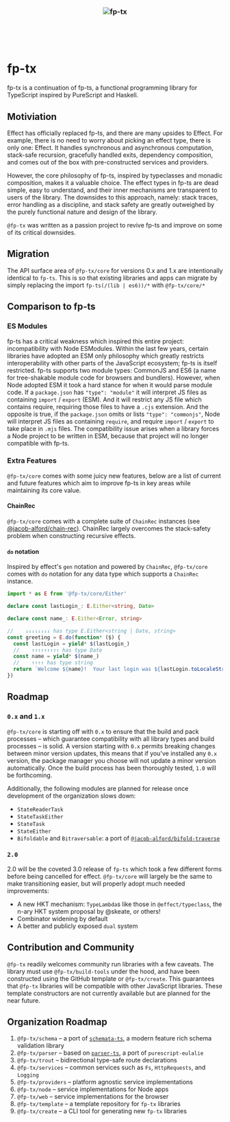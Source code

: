 <h3 align="center">
   <img src="https://github.com/fp-tx/core/assets/7153123/268066f8-90e5-427a-9d15-9ccc99ee2632" alt="fp-tx" />
</h3>

<br/><br/><br/>

# fp-tx

fp-tx is a continuation of fp-ts, a functional programming library for TypeScript inspired by PureScript and Haskell.

## Motiviation

Effect has officially replaced fp-ts, and there are many upsides to Effect. For example, there is no need to worry about picking an effect type, there is only one: Effect. It handles synchronous and asynchronous computation, stack-safe recursion, gracefully handled exits, dependency composition, and comes out of the box with pre-constructed services and providers.

However, the core philosophy of fp-ts, inspired by typeclasses and monadic composition, makes it a valuable choice. The effect types in fp-ts are dead simple, easy to understand, and their inner mechanisms are transparent to users of the library. The downsides to this approach, namely: stack traces, error handling as a discipline, and stack safety are greatly outweighed by the purely functional nature and design of the library.

`@fp-tx` was written as a passion project to revive fp-ts and improve on some of its critical downsides.

## Migration

The API surface area of `@fp-tx/core` for versions 0.x and 1.x are intentionally identical to `fp-ts`. This is so that existing libraries and apps can migrate by simply replacing the import `fp-ts(/(lib | es6))/*` with `@fp-tx/core/*`

## Comparison to fp-ts

### ES Modules

fp-ts has a critical weakness which inspired this entire project: incompatibility with Node ESModules. Within the last few years, certain libraries have adopted an ESM only philosophy which greatly restricts interoperability with other parts of the JavaScript ecosystem; fp-ts is itself restricted. fp-ts supports two module types: CommonJS and ES6 (a name for tree-shakable module code for browsers and bundlers). However, when Node adopted ESM it took a hard stance for when it would parse module code. If a `package.json` has `"type": "module"` it will interpret JS files as containing `import` / `export` (ESM). And it will restrict any JS file which contains require, requiring those files to have a `.cjs` extension. And the opposite is true, if the `package.json` omits or lists `"type": "commonjs"`, Node will interpret JS files as containing `require`, and require `import` / `export` to take place in `.mjs` files. The compatibility issue arises when a library forces a Node project to be written in ESM, because that project will no longer compatible with fp-ts.

### Extra Features

`@fp-tx/core` comes with some juicy new features, below are a list of current and future features which aim to improve fp-ts in key areas while maintaining its core value.

#### ChainRec

`@fp-tx/core` comes with a complete suite of `ChainRec` instances (see [@jacob-alford/chain-rec](https://github.com/jacob-alford/chain-rec)). ChainRec largely overcomes the stack-safety problem when constructing recursive effects.

#### `do` notation

Inspired by effect's `gen` notation and powered by `ChainRec`, `@fp-tx/core` comes with `do` notation for any data type which supports a `ChainRec` instance.

```ts
import * as E from '@fp-tx/core/Either'

declare const lastLogin_: E.Either<string, Date>

declare const name_: E.Either<Error, string>

//    ↓↓↓↓↓↓↓↓ has type E.Either<string | Date, string>
const greeting = E.do(function* ($) {
  const lastLogin = yield* $(lastLogin_)
  //    ↑↑↑↑↑↑↑↑↑ has type Date
  const name = yield* $(name_)
  //    ↑↑↑↑ has type string
  return `Welcome ${name}!  Your last login was ${lastLogin.toLocaleString()}`
})
```

## Roadmap

### `0.x` and `1.x`

`@fp-tx/core` is starting off with `0.x` to ensure that the build and pack processes – which guarantee compatibility with all library types and build processes – is solid. A version starting with `0.x` permits breaking changes between minor version updates, this means that if you've installed any `0.x` version, the package manager you choose will not update a minor version automatically. Once the build process has been thoroughly tested, `1.0` will be forthcoming.

Additionally, the following modules are planned for release once development of the organization slows down:

- `StateReaderTask`
- `StateTaskEither`
- `StateTask`
- `StateEither`
- `Bifoldable` and `Bitraversable`: a port of [`@jacob-alford/bifold-traverse`](https://github.com/jacob-alford/bifold-traverse)

### `2.0`

2.0 will be the coveted 3.0 release of `fp-ts` which took a few different forms before being cancelled for effect. `@fp-tx/core` will largely be the same to make transitioning easier, but will properly adopt much needed improvements:

- A new HKT mechanism: `TypeLambda`s like those in `@effect/typeclass`, the n-ary HKT system proposal by @skeate, or others!
- Combinator widening by default
- A better and publicly exposed `dual` system

## Contribution and Community

`@fp-tx` readily welcomes community run libraries with a few caveats. The library must use `@fp-tx/build-tools` under the hood, and have been constructed using the GitHub template or `@fp-tx/create`. This guarantees that `@fp-tx` libraries will be compatible with other JavaScript libraries. These template constructors are not currently available but are planned for the near future.

## Organization Roadmap

1. `@fp-tx/schema` – a port of [`schemata-ts`](https://github.com/jacob-alford/schemata-ts), a modern feature rich schema validation library
2. `@fp-tx/parser` – based on [`parser-ts`](https://github.com/gcanti/parser-ts), a port of `purescript-eulalie`
3. `@fp-tx/trout` – bidirectional type-safe route declarations
4. `@fp-tx/services` – common services such as `Fs`, `HttpRequests`, and `Logging`
5. `@fp-tx/providers` – platform agnostic service implementations
6. `@fp-tx/node` – service implementations for Node apps
7. `@fp-tx/web` – service implementations for the browser
8. `@fp-tx/template` – a template repository for `fp-tx` libraries
9. `@fp-tx/create` – a CLI tool for generating new `fp-tx` libraries
